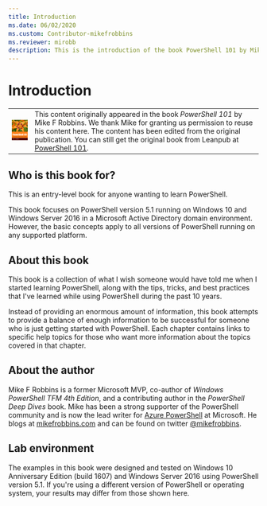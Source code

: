 ```yaml
---
title: Introduction
ms.date: 06/02/2020
ms.custom: Contributor-mikefrobbins
ms.reviewer: mirobb
description: This is the introduction of the book PowerShell 101 by Mike F. Robbins.
---
```

# Introduction

<table>
  <tr><td>
  <a href="https://leanpub.com/powershell101">
  <img src="media/powershell101-150x194.png" alt="PowerShell 101 (the book)" />
  </a>
  </td>
  <td colspan=2>
  This content originally appeared in the book <em>PowerShell 101</em> by Mike F Robbins. We thank
  Mike for granting us permission to reuse his content here. The content has been edited from the
  original publication. You can still get the original book from Leanpub at
  <a href="https://leanpub.com/powershell101">PowerShell 101</a>.
  </td></tr>
</table>

## Who is this book for?

This is an entry-level book for anyone wanting to learn PowerShell.

This book focuses on PowerShell version 5.1 running on Windows 10 and Windows Server 2016 in a
Microsoft Active Directory domain environment. However, the basic concepts apply to all versions of
PowerShell running on any supported platform.

## About this book

This book is a collection of what I wish someone would have told me when I started learning
PowerShell, along with the tips, tricks, and best practices that I've learned while using PowerShell
during the past 10 years.

Instead of providing an enormous amount of information, this book attempts to provide a balance of
enough information to be successful for someone who is just getting started with PowerShell. Each
chapter contains links to specific help topics for those who want more information about the topics
covered in that chapter.

## About the author

Mike F Robbins is a former Microsoft MVP, co-author of _Windows PowerShell TFM 4th Edition_, and a
contributing author in the _PowerShell Deep Dives_ book. Mike has been a strong supporter of the
PowerShell community and is now the lead writer for [Azure PowerShell][Azure PowerShell] at Microsoft. He blogs at
[mikefrobbins.com][mikefrobbins.com] and can be found on twitter [@mikefrobbins][@mikefrobbins].

## Lab environment

The examples in this book were designed and tested on Windows 10 Anniversary Edition (build 1607)
and Windows Server 2016 using PowerShell version 5.1. If you're using a different version of
PowerShell or operating system, your results may differ from those shown here.

<!-- link references -->
[@mikefrobbins]: https://twitter.com/mikefrobbins
[mikefrobbins.com]: http://mikefrobbins.com/
[PowerShell 101]: https://leanpub.com/powershell101
[Azure PowerShell]: /powershell/azure
